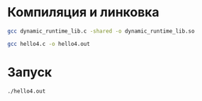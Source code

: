 # Компиляция и линковка

```Bash
gcc dynamic_runtime_lib.c -shared -o dynamic_runtime_lib.so
```

```Bash
gcc hello4.c -o hello4.out
```

# Запуск

```Bash
./hello4.out
```
